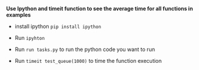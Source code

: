 **Use Ipython and timeit function to see the average time for all functions in examples**

- install ipython `pip install ipython`

- Run `ipyhton` 

- Run `run tasks.py` to run the python code you want to run 

- Run `timeit test_queue(1000)`  to time the function execution

